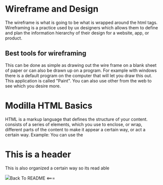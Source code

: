 

# Wireframe and Design
  The wireframe is what is going to be what is wrapped around the html tags. Wireframing is a practice used by ux designers which allows them to define and plan the information hierarchy of their design for a website, app, or product.

  ## Best tools for wireframing
  This can be done as simple as drawing out the wire frame on a blank sheet of paper or can also be drawn up on a program. For example with windows there is a default program on the computer that will let you draw this out. This application is called "Paint". You can also use other from the web to see which you desire more.



# Modilla HTML Basics
  HTML is a markup language that defines the structure of your content. consists of a series of elements, which you use to enclose, or wrap, different parts of the content to make it appear a certain way, or act a certain way. 
  Example: You can use the <h1>This is a header</h1>
  This is also organized a certain way so its read able 


<html>
  <head>
    <meta charset="utf-8">
    <title>This is my title</title>
  </head>
  <body>
    <img src="This is a image>

    <p>This is my paragraph</p>

  </body>
</html>



[Back To README <===](README.md)
